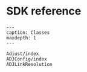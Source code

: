 # SDK reference

```{toctree}
---
caption: Classes
maxdepth: 1
---

Adjust/index
ADJConfig/index
ADJLinkResolution

```

